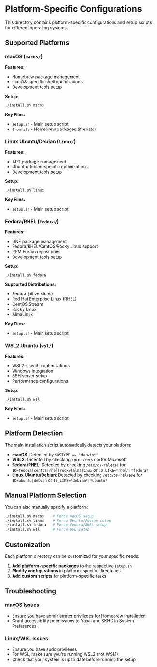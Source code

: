 # Platform-Specific Configurations

This directory contains platform-specific configurations and setup scripts for different operating systems.

## Supported Platforms

### macOS (`macos/`)

**Features:**

- Homebrew package management
- macOS-specific shell optimizations
- Development tools setup

**Setup:**

```bash
./install.sh macos
```

**Key Files:**

- `setup.sh` - Main setup script
- `Brewfile` - Homebrew packages (if exists)

### Linux Ubuntu/Debian (`linux/`)

**Features:**

- APT package management
- Ubuntu/Debian-specific optimizations
- Development tools setup

**Setup:**

```bash
./install.sh linux
```

**Key Files:**

- `setup.sh` - Main setup script

### Fedora/RHEL (`fedora/`)

**Features:**

- DNF package management
- Fedora/RHEL/CentOS/Rocky Linux support
- RPM Fusion repositories
- Development tools setup

**Setup:**

```bash
./install.sh fedora
```

**Supported Distributions:**

- Fedora (all versions)
- Red Hat Enterprise Linux (RHEL)
- CentOS Stream
- Rocky Linux
- AlmaLinux

**Key Files:**

- `setup.sh` - Main setup script

### WSL2 Ubuntu (`wsl/`)

**Features:**

- WSL2-specific optimizations
- Windows integration
- SSH server setup
- Performance configurations

**Setup:**

```bash
./install.sh wsl
```

**Key Files:**

- `setup.sh` - Main setup script

## Platform Detection

The main installation script automatically detects your platform:

- **macOS**: Detected by `$OSTYPE == "darwin*"`
- **WSL2**: Detected by checking `/proc/version` for Microsoft
- **Fedora/RHEL**: Detected by checking `/etc/os-release` for `ID=fedora|centos|rhel|rocky|almalinux` or `ID_LIKE=*rhel*|*fedora*`
- **Linux Ubuntu/Debian**: Detected by checking `/etc/os-release` for `ID=ubuntu|debian` or `ID_LIKE=*debian*|*ubuntu*`

## Manual Platform Selection

You can also manually specify a platform:

```bash
./install.sh macos    # Force macOS setup
./install.sh linux    # Force Ubuntu/Debian setup
./install.sh fedora   # Force Fedora/RHEL setup
./install.sh wsl      # Force WSL setup
```

## Customization

Each platform directory can be customized for your specific needs:

1. **Add platform-specific packages** to the respective `setup.sh`
2. **Modify configurations** in platform-specific directories
3. **Add custom scripts** for platform-specific tasks

## Troubleshooting

### macOS Issues

- Ensure you have administrator privileges for Homebrew installation
- Grant accessibility permissions to Yabai and SKHD in System Preferences

### Linux/WSL Issues

- Ensure you have sudo privileges
- For WSL, make sure you're running WSL2 (not WSL1)
- Check that your system is up to date before running the setup

